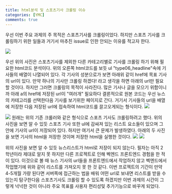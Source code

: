 ```yaml
---
title: html분석 및 스포츠기사 크롤링 이슈
categories: [YMC]
comments: true
---
```


우선 이번 주요 과제의 주 목적은 스포츠기사를 크롤링이었다.
하지만 스포츠 기사를 크롤링하기 위한 일들과 거기서 마추친 issue로 인한 안되는 이유를 적고자 한다.

<img src = "https://user-images.githubusercontent.com/67811654/101276567-41789680-37f1-11eb-8066-af9b7f0a3d2d.png">

우선 위의 사진은 스포츠기사를 제외한 다른 카테고리별로 기사를 크롤링 하기 위해 필요한 html코드 분석이다.
위의 오른쪽 html코드를 보듯 ul "type06_headline"속에 기사들의 배열이 나열되어 있다. 각 기사의 <a> 성분으로가 보면
아래위 같이 href에 목표 기사의 url이 있다. 만약 하나의 기사만 크롤링 하겠다! 라고 생각을 하면 아래의 url만 필요할 것이다.
하지만 그러면 크롤링의 목적이 사라진다. 많은 기사나 글을 모으기 위함이니까 아래 a의 href에 저장된 url이 "여러개" 필요하다
결론적으로 원본 코드는 우선 뉴스의 카테고리를 선택한다음 기사를 보기위한 페이지로 간다.
거기서 기사들의 url을 배열에 저장한 다음 저장된 url에 접속하여 html코드를 끌고오게되는 형식이다.
<img src = "https://user-images.githubusercontent.com/67811654/101276620-8b617c80-37f1-11eb-85b7-2da121bd247f.png">



<img src = "https://user-images.githubusercontent.com/67811654/101276658-cbc0fa80-37f1-11eb-9fe0-571d0a16dbec.png">
원래는 위의 기존 크롤러와 같은 형식으로 스포츠 기사도 크롤링하려고 했다. 
위의 사진을 보면 알 수 있듯 스포츠 기사 또한 ul에 감싸져 있는 리스트 요소들이 있으며 그 안에 기사의 url이 저장되어 있다.
하지만 여기서 큰 문제가 발생하였다.
아래의 두 사진을 보면 기사의 html을 저장한 것이며 저장한 html을 실행한 것이다.

<img src = "https://user-images.githubusercontent.com/67811654/101276687-fa3ed580-37f1-11eb-87d5-b72fc90df397.png">
<img src = "https://user-images.githubusercontent.com/67811654/101276690-fca12f80-37f1-11eb-9ed3-3dfb661a6e5f.png"> 

위의 사진을 보면 알 수 있듯 뉴스리스트가 html로 저장이 되지 않는다.
필자는 아직 2학년이라 제대로 알지 못 하지만 
다른 프로젝트로 인해 벡엔드 프론트엔드 경험을 한 적이 있다.
이것으로 볼 때 뉴스 기사의 url들을 프론트엔드에서 작업하지 않고 벡엔드에서 작업했기에 위와 같이 리스트를 가져오지 못 한 것 같다.
이번 프로젝트의 기간이 만약 4-5개월 가량 된다면 서버쪽에 접근하는 법을 배워 어떤 url로 보내면 리스트를 받을 수 있는지 탐구한다음 스포츠기사도 크롤링 할 수 있도록 하겠지만 이번 과제의 시간이 그렇게 넉넉한 것이 아니라 주요 목표를 사용자 편리성및 추가기능으로 바꾸게 되었다.
